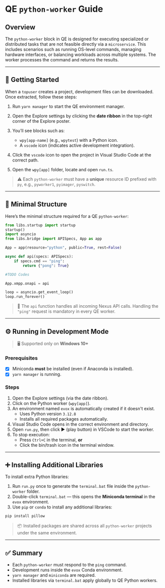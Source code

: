
# QE `python-worker` Guide

## Overview

The `python-worker` block in QE is designed for executing specialized or distributed tasks that are not feasible directly via a `microservice`. This includes scenarios such as running OS-level commands, managing hardware interfaces, or balancing workloads across multiple systems. The worker processes the command and returns the results.

---

## 🧭 Getting Started

When a `topuser` creates a project, development files can be downloaded. Once extracted, follow these steps:

1. Run `yarn manager` to start the QE environment manager.
2. Open the Explore settings by clicking the **date ribbon** in the top-right corner of the Explore poster.
3. You’ll see blocks such as:
   - `wpy[app-name]` (e.g., `wpytest`) with a Python icon.
   - A `vscode` icon (indicates active development integration).

4. Click the `vscode` icon to open the project in Visual Studio Code at the correct path.
5. Open the `wpy[app]` folder, locate and open `run.ts`.

> ⚠️ Each `python-worker` must have a **unique** resource ID prefixed with `py`, e.g., `pyworker1`, `pyimager`, `pyswitch`.

---

## 🧱 Minimal Structure

Here’s the minimal structure required for a QE `python-worker`:

```python
from libs.startup import startup
startup()
import asyncio
from libs.bridge import APISpecs, App as app

App = app(resource="python", public=True, rest=False)

async def api(specs: APISpecs):
    if specs.cmd == "ping":
        return {"pong": True}

#TODO Codes

App.xmpp.onapi = api

loop = asyncio.get_event_loop()
loop.run_forever()
```

> 🔄 The `api` function handles all incoming Nexus API calls. Handling the `"ping"` request is mandatory in every QE worker.

---

## ⚙️ Running in Development Mode

> 🖥️ Supported only on **Windows 10+**

### Prerequisites

- [x] Miniconda **must** be installed (even if Anaconda is installed).
- [x] `yarn manager` is running.

### Steps

1. Open the Explore settings (via the date ribbon).
2. Click on the Python worker (`wpy[app]`).
3. An environment named `evox` is automatically created if it doesn't exist.
   - Uses Python version `3.12.8`
   - Installs all required packages automatically.
4. Visual Studio Code opens in the correct environment and directory.
5. Open `run.py`, then click ▶️ (play button) in VSCode to start the worker.
6. To stop execution:
   - Press `Ctrl+C` in the terminal, **or**
   - Click the bin/trash icon in the terminal window.

---

## ➕ Installing Additional Libraries

To install extra Python libraries:

1. Run `run.py` once to generate the `terminal.bat` file inside the `python-worker` folder.
2. Double-click `terminal.bat` — this opens the **Miniconda terminal** in the `evox` environment.
3. Use `pip` or `conda` to install any additional libraries:

```bash
pip install pillow
```

> 📦 Installed packages are shared across all `python-worker` projects under the same environment.

---

## ✅ Summary

- Each `python-worker` must respond to the `ping` command.
- Development runs inside the `evox` Conda environment.
- `yarn manager` and `miniconda` are required.
- Installed libraries via `terminal.bat` apply globally to QE Python workers.

